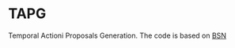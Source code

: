 # TAPG
Temporal Actioni Proposals Generation.
The code is based on [BSN](https://github.com/wzmsltw/BSN-boundary-sensitive-network)
